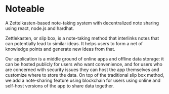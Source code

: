 # Noteable

A Zettelkasten-based note-taking system with decentralized note sharing using react, node.js and hardhat. 

Zettlekasten, or slip box, is a note-taking method that interlinks notes that can potentially lead to similar ideas. It helps users to form a net of knowledge points and generate new ideas from that. 

Our application is a middle ground of online apps and offline data storage: it can be hosted publicly for users who want convenience, and for users who are concerned with security issues they can host the app themselves and customize where to store the data. On top of the traditional slip box method, we add a note-sharing feature using blockchain for users using online and self-host versions of the app to share data together. 
